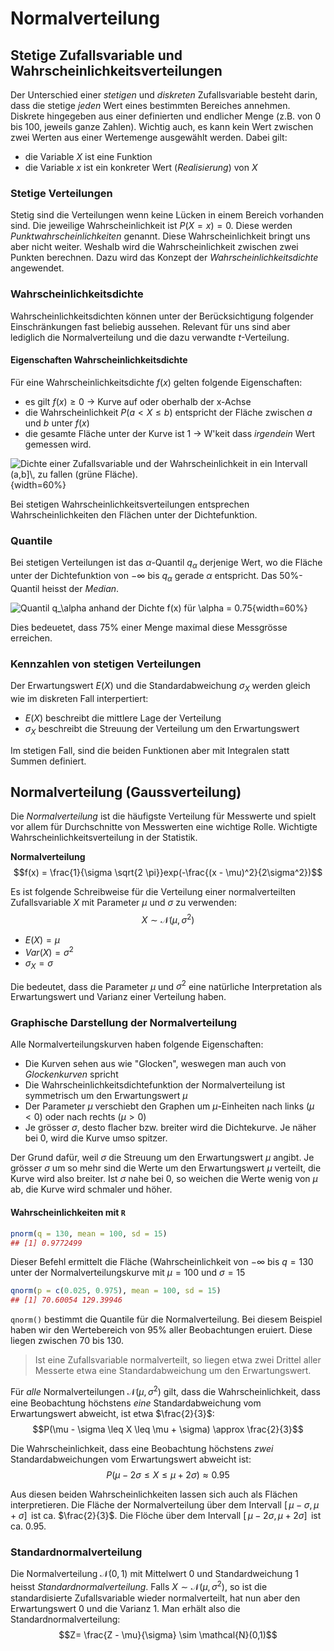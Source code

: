 # Normalverteilung

## Stetige Zufallsvariable und Wahrscheinlichkeitsverteilungen

Der Unterschied einer *stetigen* und *diskreten* Zufallsvariable besteht darin, dass die stetige *jeden* Wert eines bestimmten Bereiches annehmen. Diskrete hingegeben aus einer definierten und endlicher Menge (z.B. von 0 bis 100, jeweils ganze Zahlen). Wichtig auch, es kann kein Wert zwischen zwei Werten aus einer Wertemenge ausgewählt werden. Dabei gilt: 

* die Variable $X$ ist eine Funktion
* die Variable $x$ ist ein konkreter Wert (*Realisierung*) von $X$

### Stetige Verteilungen

Stetig sind die Verteilungen wenn keine Lücken in einem Bereich vorhanden sind. Die jeweilige Wahrscheinlichkeit ist $P(X=x) = 0$. Diese werden *Punktwahrscheinlichkeiten* genannt. Diese Wahrscheinlichkeit bringt uns aber nicht weiter. Weshalb wird die Wahrscheinlichkeit zwischen zwei Punkten berechnen. Dazu wird das Konzept der *Wahrscheinlichkeitsdichte* angewendet.

### Wahrscheinlichkeitsdichte

Wahrscheinlichkeitsdichten können unter der Berücksichtigung folgender Einschränkungen fast beliebig aussehen. Relevant für uns sind aber lediglich die Normalverteilung und die dazu verwandte $t$-Verteilung.

#### Eigenschaften Wahrscheinlichkeitsdichte

Für eine Wahrscheinlichkeitsdichte $f(x)$ gelten folgende Eigenschaften:

* es gilt $f(x) \geq 0$ -> Kurve auf oder oberhalb der x-Achse
* die Wahrscheinlichkeit $P(a < X \leq b)$ entspricht der Fläche zwischen $a$ und $b$ unter $f(x)$
* die gesamte Fläche unter der Kurve ist 1 -> W'keit dass *irgendein* Wert gemessen wird.

![Dichte einer Zufallsvariable und der Wahrscheinlichkeit in ein Intervall $(a,b]\,$ zu fallen \(grüne Fläche\).](dichte_zv.png){width=60%}

Bei stetigen Wahrscheinlichkeitsverteilungen entsprechen Wahrscheinlichkeiten den Flächen unter der Dichtefunktion.

### Quantile

Bei stetigen Verteilungen ist das $\alpha$-Quantil $q_\alpha$ derjenige Wert, wo die Fläche unter der Dichtefunktion von $-\infty$ bis $q_\alpha$ gerade $\alpha$ entspricht. Das 50%-Quantil heisst der *Median*.

![Quantil $q_\alpha$ anhand der Dichte $f(x)$ für $\alpha = 0.75$](quantil.png){width=60%}

Dies bedeuetet, dass 75% einer Menge maximal diese Messgrösse erreichen.

### Kennzahlen von stetigen Verteilungen

Der Erwartungswert $E(X)$ und die Standardabweichung $\sigma_X$ werden gleich wie im diskreten Fall interpertiert:

* $E(X)$ beschreibt die mittlere Lage der Verteilung
* $\sigma_X$ beschreibt die Streuung der Verteilung um den Erwartungswert

Im stetigen Fall, sind die beiden Funktionen aber mit Integralen statt Summen definiert.

## Normalverteilung (Gaussverteilung)

Die *Normalverteilung* ist die häufigste Verteilung für Messwerte und spielt vor allem für Durchschnitte von Messwerten eine wichtige Rolle. Wichtigte Wahrscheinlichkeitsverteilung in der Statistik.

**Normalverteilung**
$$f(x) = \frac{1}{\sigma \sqrt{2 \pi}}exp(-\frac{(x - \mu)^2}{2\sigma^2})$$

Es ist folgende Schreibweise für die Verteilung einer normalverteilten Zufallsvariable $X$ mit Parameter $\mu$ und $\sigma$ zu verwenden:
$$X \sim \mathcal{N} (\mu, \sigma^2)$$

* $E(X) = \mu$
* $Var(X) = \sigma^2$
* $\sigma_X = \sigma$

Die bedeutet, dass die Parameter $\mu$ und $\sigma^2$ eine natürliche Interpretation als Erwartungswert und Varianz einer Verteilung haben.

### Graphische Darstellung der Normalverteilung

Alle Normalverteilungskurven haben folgende Eigenschaften:

* Die Kurven sehen aus wie "Glocken", weswegen man auch von *Glockenkurven* spricht
* Die Wahrscheinlichkeitsdichtefunktion der Normalverteilung ist symmetrisch um den Erwartungswert $\mu$
* Der Parameter $\mu$ verschiebt den Graphen um $\mu$-Einheiten nach links $(\mu < 0)$ oder nach rechts $(\mu > 0)$
* Je grösser $\sigma$, desto flacher bzw. breiter wird die Dichtekurve. Je näher bei 0, wird die Kurve umso spitzer.

Der Grund dafür, weil $\sigma$ die Streuung um den Erwartungswert $\mu$ angibt. Je grösser $\sigma$ um so mehr sind die Werte um den Erwartungswert $\mu$ verteilt, die Kurve wird also breiter. Ist $\sigma$ nahe bei 0, so weichen die Werte wenig von $\mu$ ab, die Kurve wird schmaler und höher.

#### Wahrscheinlichkeiten mit `R`

```{.r .numberLines}
pnorm(q = 130, mean = 100, sd = 15)
## [1] 0.9772499
```

Dieser Befehl ermittelt die Fläche (Wahrscheinlichkeit von $-\infty$ bis $q=130$ unter der Normalverteilungskurve mit $\mu = 100$ und $\sigma = 15$

```{.r .numberLines}
qnorm(p = c(0.025, 0.975), mean = 100, sd = 15)
## [1] 70.60054 129.39946
```

`qnorm()` bestimmt die Quantile für die Normalverteilung. Bei diesem Beispiel haben wir den Wertebereich von 95% aller Beobachtungen eruiert. Diese liegen zwischen 70 bis 130.

> Ist eine Zufallsvariable normalverteilt, so liegen etwa zwei Drittel aller Messerte etwa eine Standardabweichung um den Erwartungswert.

Für *alle* Normalverteilungen $\mathcal{N}(\mu, \sigma^2)$ gilt, dass die Wahrscheinlichkeit, dass eine Beobachtung höchstens *eine* Standardabweichung vom Erwartungswert abweicht, ist etwa $\frac{2}{3}$:
$$P(\mu - \sigma \leq X \leq \mu + \sigma) \approx \frac{2}{3}$$

Die Wahrscheinlichkeit, dass eine Beobachtung höchstens *zwei* Standardabweichungen vom Erwartungswert abweicht ist:
$$P(\mu - 2 \sigma \leq X \leq \mu +2 \sigma) \approx 0.95$$

Aus diesen beiden Wahrscheinlichkeiten lassen sich auch als Flächen interpretieren. Die Fläche der Normalverteilung über dem Intervall $[\,\mu - \sigma, \mu + \sigma ]\,$ ist ca. $\frac{2}{3}$. Die Flöche über dem Intervall $[\, \mu - 2\sigma, \mu +2 \sigma ]\,$ ist ca. $0.95$.

### Standardnormalverteilung

Die Normalverteilung $\mathcal{N}(0,1)$ mit Mittelwert 0 und Standardweichung 1 heisst *Standardnormalverteilung*. Falls $X \sim \mathcal{N} (\mu, \sigma^2)$, so ist die standardisierte Zufallsvariable wieder normalverteilt, hat nun aber den Erwartungswert 0 und die Varianz 1. Man erhält also die Standardnormalverteilung:
$$Z= \frac{Z - \mu}{\sigma} \sim \mathcal{N}(0,1)$$
